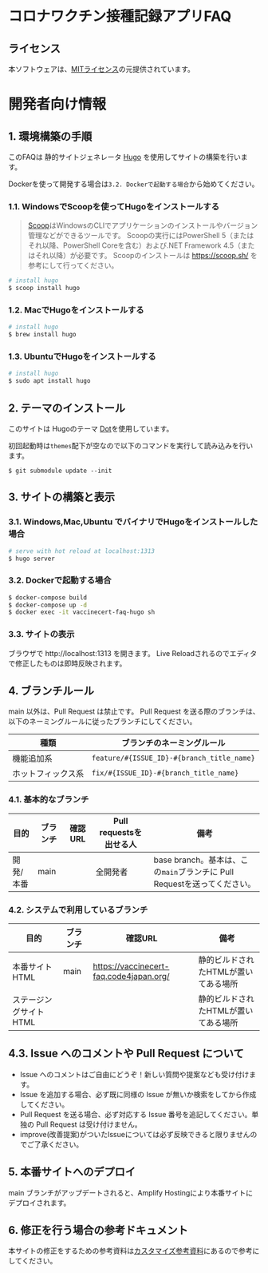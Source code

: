 # コロナワクチン接種記録アプリFAQ

## ライセンス
本ソフトウェアは、[MITライセンス](./LICENSE.txt)の元提供されています。

# 開発者向け情報

## 1. 環境構築の手順

このFAQは 静的サイトジェネレータ [Hugo](https://gohugo.io/) を使用してサイトの構築を行います。

Dockerを使って開発する場合は`3.2. Dockerで起動する場合`から始めてください。

### 1.1. WindowsでScoopを使ってHugoをインストールする

> [Scoop](https://scoop.sh/)はWindowsのCLIでアプリケーションのインストールやバージョン管理などができるツールです。
Scoopの実行にはPowerShell 5（またはそれ以降、PowerShell Coreを含む）および.NET Framework 4.5（またはそれ以降）が必要です。
Scoopのインストールは https://scoop.sh/ を参考にして行ってください。

```powershell
# install hugo
$ scoop install hugo 
```

### 1.2. MacでHugoをインストールする

```bash
# install hugo
$ brew install hugo
```

### 1.3. UbuntuでHugoをインストールする

```bash
# install hugo
$ sudo apt install hugo
```

## 2. テーマのインストール

このサイトは Hugoのテーマ [Dot](https://themes.gohugo.io/themes/dot-hugo-documentation-theme/)を使用しています。

初回起動時は`themes`配下が空なので以下のコマンドを実行して読み込みを行います。

```
$ git submodule update --init
```

## 3. サイトの構築と表示

### 3.1. Windows,Mac,Ubuntu でバイナリでHugoをインストールした場合
``` bash
# serve with hot reload at localhost:1313
$ hugo server
```
### 3.2. Dockerで起動する場合

``` bash
$ docker-compose build
$ docker-compose up -d
$ docker exec -it vaccinecert-faq-hugo sh
```
### 3.3. サイトの表示

ブラウザで http://localhost:1313 を開きます。
Live Reloadされるのでエディタで修正したものは即時反映されます。

## 4. ブランチルール

main 以外は、Pull Request は禁止です。
Pull Request を送る際のブランチは、以下のネーミングルールに従ったブランチにしてください。

| 種類 | ブランチのネーミングルール |
| ---- | ---- |
|機能追加系|`feature/#{ISSUE_ID}-#{branch_title_name}`|
|ホットフィックス系|`fix/#{ISSUE_ID}-#{branch_title_name}`|

### 4.1. 基本的なブランチ

| 目的 | ブランチ | 確認URL | Pull requestsを出せる人 | 備考 |
| ---- | ---- | ---- | ---- | ---- |
| 開発/本番 | main |  | 全開発者 | base branch。基本は、この`main`ブランチに Pull Requestを送ってください。 |

### 4.2. システムで利用しているブランチ

| 目的 | ブランチ | 確認URL | 備考 |
| ---- | -------- | ---- | ---- |
| 本番サイトHTML | main | https://vaccinecert-faq.code4japan.org/ | 静的ビルドされたHTMLが置いてある場所 |
| ステージングサイト HTML |  |  | 静的ビルドされたHTMLが置いてある場所 |

## 4.3. Issue へのコメントや Pull Request について
* Issue へのコメントはご自由にどうぞ！新しい質問や提案なども受け付けます。
* Issue を追加する場合、必ず既に同様の Issue が無いか検索をしてから作成してください。
* Pull Request を送る場合、必ず対応する Issue 番号を追記してください。単独の Pull Request は受け付けません。
* improve(改善提案)がついたIssueについては必ず反映できると限りませんのでご了承ください。

## 5. 本番サイトへのデプロイ
main ブランチがアップデートされると、Amplify Hostingにより本番サイトにデプロイされます。

## 6. 修正を行う場合の参考ドキュメント

本サイトの修正をするための参考資料は[カスタマイズ参考資料](./FOR_DEVELOPERS.md)にあるので参考にしてください。
